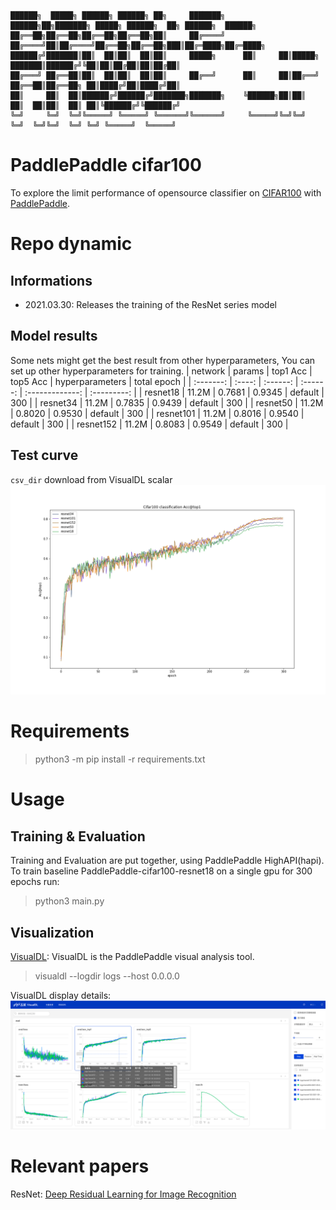 ```
██████╗  █████╗ ██████╗ ██████╗ ██╗     ███████╗     ██████╗██╗███████╗ █████╗ ██████╗  ██╗ ██████╗  ██████╗ 
██╔══██╗██╔══██╗██╔══██╗██╔══██╗██║     ██╔════╝    ██╔════╝██║██╔════╝██╔══██╗██╔══██╗███║██╔═████╗██╔═████╗
██████╔╝███████║██║  ██║██║  ██║██║     █████╗      ██║     ██║█████╗  ███████║██████╔╝╚██║██║██╔██║██║██╔██║
██╔═══╝ ██╔══██║██║  ██║██║  ██║██║     ██╔══╝      ██║     ██║██╔══╝  ██╔══██║██╔══██╗ ██║████╔╝██║████╔╝██║
██║     ██║  ██║██████╔╝██████╔╝███████╗███████╗    ╚██████╗██║██║     ██║  ██║██║  ██║ ██║╚██████╔╝╚██████╔╝
╚═╝     ╚═╝  ╚═╝╚═════╝ ╚═════╝ ╚══════╝╚══════╝     ╚═════╝╚═╝╚═╝     ╚═╝  ╚═╝╚═╝  ╚═╝ ╚═╝ ╚═════╝  ╚═════╝
```
# PaddlePaddle cifar100
To explore the limit performance of opensource classifier on [CIFAR100](https://www.cs.toronto.edu/~kriz/cifar.html) with [PaddlePaddle](https://github.com/PaddlePaddle/Paddle).

# Repo dynamic
## Informations
- 2021.03.30: Releases the training of the ResNet series model

## Model results
Some nets might get the best result from other hyperparameters, You can set up other hyperparameters for training.
|  network  | params | top1 Acc | top5 Acc | hyperparameters | total epoch |
| :-------: | :----: | :------: | :------: | :-------------: | :---------: |
| resnet18 |  11.2M  |  0.7681   |  0.9345   |   default  |     300     |
| resnet34 |  11.2M  |  0.7835   |  0.9439  |   default  |     300     |
| resnet50 |  11.2M  |  0.8020   |  0.9530  |   default  |     300     |
| resnet101 |  11.2M  |  0.8016   |  0.9540  |   default  |     300     |
| resnet152 |  11.2M  |  0.8083   |  0.9549  |   default  |     300     |
## Test curve
`csv_dir` download from VisualDL scalar
![Test curve](.github/acc_top1_curve.png)
# Requirements
> python3 -m pip install -r requirements.txt

# Usage
## Training & Evaluation
Training and Evaluation are put together, using PaddlePaddle HighAPI(hapi). To train baseline PaddlePaddle-cifar100-resnet18 on a single gpu for 300 epochs run:
> python3 main.py

## Visualization
[VisualDL](https://www.paddlepaddle.org.cn/documentation/docs/zh/guides/03_VisualDL/visualdl.html#visualdl): VisualDL is the PaddlePaddle visual analysis tool.
> visualdl --logdir logs --host 0.0.0.0

VisualDL display details:
![visuadlpage](.github/visualdl.png)
# Relevant papers
ResNet: [Deep Residual Learning for Image Recognition](https://arxiv.org/abs/1512.03385v1)
